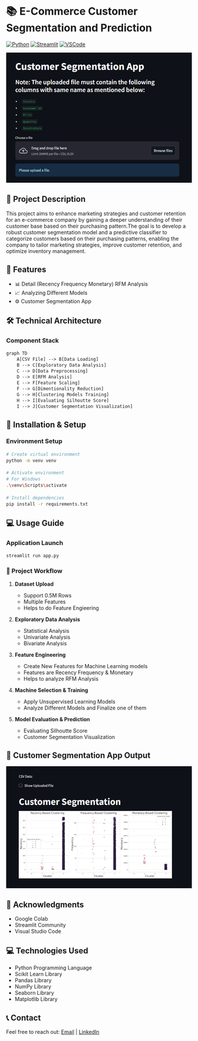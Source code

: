 #  📚 E-Commerce Customer Segmentation and Prediction

[![Python](https://img.shields.io/badge/Python-3.8%2B-blue.svg)](https://www.python.org/downloads/)
[![Streamlit](https://img.shields.io/badge/Streamlit-1.28%2B-FF4B4B.svg)](https://streamlit.io/)
[![VSCode](https://img.shields.io/badge/VSCode%20-Enabled-76B900.svg)](https://code.visualstudio.com/download)

<p align="center">
  <img src="app front.PNG" alt="Project Banner" width="800"/>
</p>

## 🌟 Project Description

This project aims to enhance marketing strategies and customer retention for an e-commerce company by gaining a deeper understanding of their customer base based on their purchasing pattern.The goal is to develop a robust customer segmentation model and a predictive classifier to categorize customers based on their purchasing patterns, enabling the company to tailor marketing strategies, improve customer retention, and optimize inventory management.

## 🎯 Features
- 📊 Detail (Recency Frequency Monetary) RFM Analysis
- 📈 Analyzing Different Models
- ⚙️ Customer Segmentation App

## 🛠️ Technical Architecture

### Component Stack
```mermaid
graph TD
    A[CSV File] --> B[Data Loading]
    B --> C[Exploratory Data Analysis]
    C --> D[Data Preprocessing]
    D --> E[RFM Analysis]
    E --> F[Feature Scaling]
    F --> G[Dimentionality Reduction]
    G --> H[Clustering Models Training]
    H --> I[Evaluating Silhoutte Score]
    I --> J[Customer Segmentation Visualization]
```

## 🚀 Installation & Setup

### Environment Setup

```bash
# Create virtual environment
python -m venv venv

# Activate environment
# For Windows
.\venv\Scripts\activate

# Install dependencies
pip install -r requirements.txt
```

## 💻 Usage Guide

### Application Launch
```bash
streamlit run app.py
```

### 📄 Project Workflow

1. **Dataset Upload**
   - Support 0.5M Rows
   - Multiple Features
   - Helps to do Feature Engieering

2. **Exploratory Data Analysis**
   - Statistical Analysis
   - Univariate Analysis
   - Bivariate Analysis 

3. **Feature Engineering**
   - Create New Features for Machine Learning models
   - Features are Recency Frequency & Monetary
   - Helps to analyze RFM Analysis 
   

4. **Machine Selection & Training**
   - Apply Unsupervised Learning Models
   - Analyze Different Models and Finalize one of them
  
5. **Model Evaluation & Prediction**
   - Evaluating Silhoutte Score
   - Customer Segmentation Visualization 
  
  
  

## 👥 **Customer Segmentation App Output**

   <p align="center">
    <img src="Customer Segmentation visuals.PNG" alt="Project Banner" width="800"/>
  </p>
 
## 🙏 Acknowledgments

- Google Colab
- Streamlit Community
- Visual Studio Code
  
## 💻 Technologies Used

- Python Programming Language
- Scikit Learn Library
- Pandas Library
- NumPy Library
- Seaborn Library
- Matplotlib Library

## 📞 Contact
Feel free to reach out: [Email](mailto:isaad1066@gmail.com) | [LinkedIn](https://www.linkedin.com/in/saadkhalid123/) 
